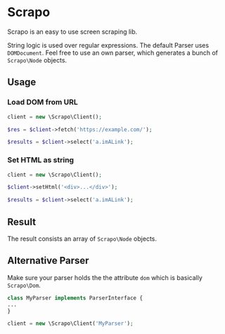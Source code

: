 # Scrapo

Scrapo is an easy to use screen scraping lib.
 
String logic is used over regular expressions. The default Parser uses `DOMDocument`. Feel free to use an own parser, which generates a bunch of `Scrapo\Node` objects.

## Usage

### Load DOM from URL
```php
client = new \Scrapo\Client();

$res = $client->fetch('https://example.com/');

$results = $client->select('a.imALink');
```

### Set HTML as string
```php
client = new \Scrapo\Client();

$client->setHtml('<div>...</div>');

$results = $client->select('a.imALink');
```

## Result
The result consists an array of `Scrapo\Node` objects. 

## Alternative Parser
Make sure your parser holds the the attribute `dom` which is basically `Scrapo\Dom`.
```php
class MyParser implements ParserInterface {
...
}

client = new \Scrapo\Client('MyParser');
```

